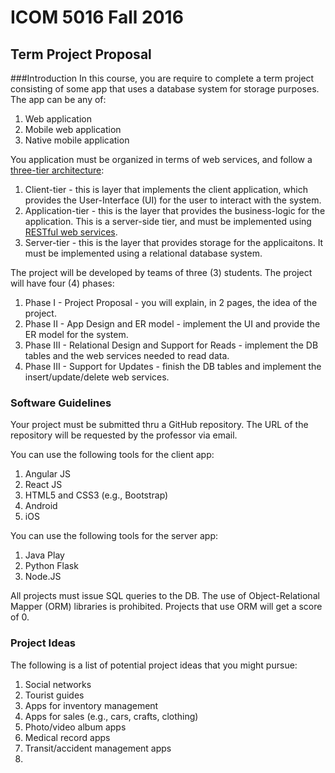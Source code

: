 # ICOM 5016 Fall 2016
## Term Project Proposal
###Introduction
In this course, you are require to complete a term project consisting of some app that uses a database system for storage purposes. The app can be any of: 

1. Web application
2. Mobile web application
3. Native mobile application

You application must be organized in terms of web services, and follow a [three-tier architecture](http://www.slideshare.net/sanjeevwebx/3-tier-architecture-2410697): 

1. Client-tier - this is layer that implements the client application, which provides the User-Interface (UI) for the user to interact with the system.
2. Application-tier - this is the layer that provides the business-logic for the application. This is a server-side tier, and must be implemented using [RESTful web services](http://www.drdobbs.com/web-development/restful-web-services-a-tutorial/240169069). 
3. Server-tier - this is the layer that provides storage for the applicaitons. It must be implemented using a relational database system.

The project will be developed by teams of three (3) students. The project will have four (4) phases:

1. Phase I - Project Proposal - you will explain, in 2 pages, the idea of the project.
2. Phase II - App Design and ER model - implement the UI and provide the ER model for the system.
3. Phase III - Relational Design and Support for Reads - implement the DB tables and the web services needed to read data. 
4. Phase III - Support for Updates - finish the DB tables and implement the insert/update/delete web services.


### Software Guidelines
Your project must be submitted thru a GitHub repository. The URL of the repository will be requested by the professor via email. 

You can use the following tools for the client app:

1. Angular JS
2. React JS
3. HTML5 and CSS3 (e.g., Bootstrap)
4. Android
5. iOS

You can use the following tools for the server app:

1. Java Play
2. Python Flask
3. Node.JS

All projects must issue SQL queries to the DB. The use of Object-Relational Mapper (ORM) libraries is prohibited. Projects that use ORM will get a score of 0. 

### Project Ideas
The following is a list of potential project ideas that you might pursue:

1. Social networks
2. Tourist guides
3. Apps for inventory management
4. Apps for sales (e.g., cars, crafts, clothing)
5. Photo/video album apps
6. Medical record apps
7. Transit/accident management apps
8. 

